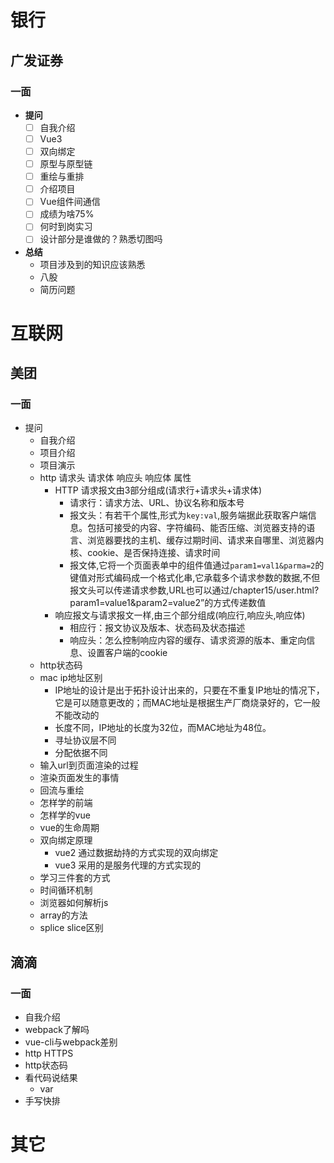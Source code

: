 # 银行
## 广发证券
### 一面
- **提问**
  - [ ] 自我介绍
  - [ ] Vue3
  - [ ] 双向绑定
  - [ ] 原型与原型链
  - [ ] 重绘与重排
  - [ ] 介绍项目
  - [ ] Vue组件间通信
  - [ ] 成绩为啥75%
  - [ ] 何时到岗实习
  - [ ] 设计部分是谁做的？熟悉切图吗
- **总结**
  - 项目涉及到的知识应该熟悉
  - 八股
  - 简历问题
# 互联网
## 美团
### 一面
- 提问
  - 自我介绍
  - 项目介绍
  - 项目演示
  - http 请求头 请求体 响应头 响应体 属性
    - HTTP 请求报文由3部分组成(请求行+请求头+请求体)
      - 请求行：请求方法、URL、协议名称和版本号
      - 报文头：有若干个属性,形式为`key:val`,服务端据此获取客户端信息。包括可接受的内容、字符编码、能否压缩、浏览器支持的语言、浏览器要找的主机、缓存过期时间、请求来自哪里、浏览器内核、cookie、是否保持连接、请求时间
      - 报文体,它将一个页面表单中的组件值通过`param1=val1&parma=2`的键值对形式编码成一个格式化串,它承载多个请求参数的数据,不但报文头可以传递请求参数,URL也可以通过/chapter15/user.html? param1=value1&param2=value2”的方式传递数值
    - 响应报文与请求报文一样,由三个部分组成(响应行,响应头,响应体)
      - 相应行：报文协议及版本、状态码及状态描述
      - 响应头：怎么控制响应内容的缓存、请求资源的版本、重定向信息、设置客户端的cookie
  - http状态码
  - mac ip地址区别
    - IP地址的设计是出于拓扑设计出来的，只要在不重复IP地址的情况下，它是可以随意更改的；而MAC地址是根据生产厂商烧录好的，它一般不能改动的
    - 长度不同，IP地址的长度为32位，而MAC地址为48位。
    - 寻址协议层不同
    - 分配依据不同
  - 输入url到页面渲染的过程
  - 渲染页面发生的事情
  - 回流与重绘
  - 怎样学的前端
  - 怎样学的vue
  - vue的生命周期
  - 双向绑定原理
    - vue2 通过数据劫持的方式实现的双向绑定
    - vue3 采用的是服务代理的方式实现的
  - 学习三件套的方式
  - 时间循环机制
  - 浏览器如何解析js
  - array的方法
  - splice slice区别
## 滴滴
### 一面
- 自我介绍
- webpack了解吗
- vue-cli与webpack差别
- http HTTPS
- http状态码
- 看代码说结果
  - var
- 手写快排
# 其它

